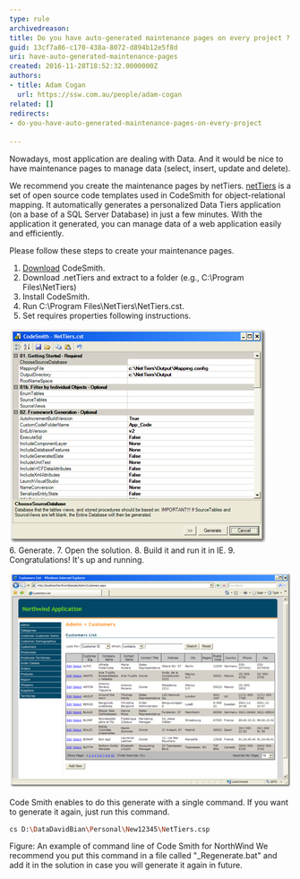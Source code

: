 ```yaml
---
type: rule
archivedreason: 
title: Do you have auto-generated maintenance pages on every project ?
guid: 13cf7a86-c170-438a-8072-d894b12e5f8d
uri: have-auto-generated-maintenance-pages
created: 2016-11-28T18:52:32.0000000Z
authors:
- title: Adam Cogan
  url: https://ssw.com.au/people/adam-cogan
related: []
redirects:
- do-you-have-auto-generated-maintenance-pages-on-every-project

---
```


Nowadays, most application are dealing with Data. And it would be nice to have maintenance pages to manage data (select, insert, update and delete).

We recommend you create the maintenance pages by netTiers. [netTiers](https://github.com/netTiers/netTiers/wiki/Getting-Started) is a set of open source code templates used in CodeSmith for object-relational mapping. It automatically generates a personalized Data Tiers application (on a base of a SQL Server Database) in just a few minutes. With the application it generated, you can manage data of a web application easily and efficiently.

Please follow these steps to create your maintenance pages.

<!--endintro-->

1. [Download](http://www.codesmithtools.com/) CodeSmith.
2. Download .netTiers and extract to a folder (e.g., C:\Program Files\NetTiers)
3. Install CodeSmith.
4. Run C:\Program Files\NetTiers\NetTiers.cst.
5. Set requires properties following instructions.

![Figure: Properties Window](NetTiersConfig.jpg)  
6. Generate.
7. Open the solution.
8. Build it and run it in IE.
9. Congratulations! It's up and running.

![Figure: The application is running](RunNorthwind.jpg)  


Code Smith enables to do this generate with a single command. If you want to generate it again, just run this command.


```bash
cs D:\DataDavidBian\Personal\New12345\NetTiers.csp
```

Figure: An example of command line of Code Smith for NorthWind
We recommend you put this command in a file called "\_Regenerate.bat" and add it in the solution in case you will generate it again in future.
